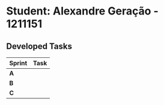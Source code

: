 # Student: Alexandre Geração - 1211151

## Developed Tasks


| Sprint   | Task |
|----------|------|
| **A**    |      |
| **B**    |      |
| **C**    |      |